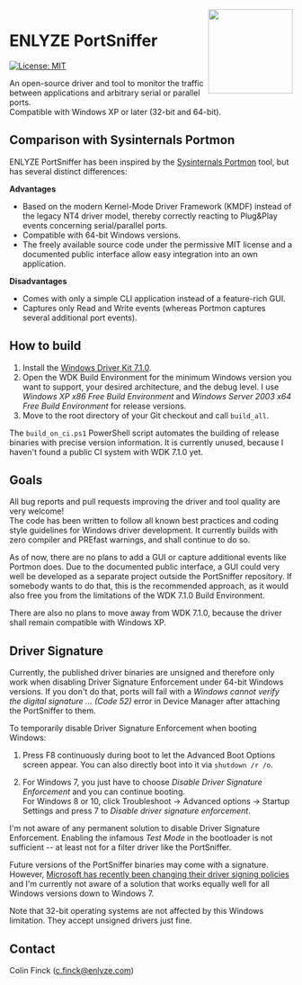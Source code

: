 <img width="150" align="right" src="img/PortSniffer.svg" />

# ENLYZE PortSniffer

[![License: MIT](https://img.shields.io/badge/License-MIT-yellow.svg)](https://opensource.org/licenses/MIT)

An open-source driver and tool to monitor the traffic between applications and arbitrary serial or parallel ports.  
Compatible with Windows XP or later (32-bit and 64-bit).

## Comparison with Sysinternals Portmon
ENLYZE PortSniffer has been inspired by the [Sysinternals Portmon](https://docs.microsoft.com/en-us/sysinternals/downloads/portmon) tool, but has several distinct differences:

**Advantages**
* Based on the modern Kernel-Mode Driver Framework (KMDF) instead of the legacy NT4 driver model, thereby correctly reacting to Plug&Play events concerning serial/parallel ports.
* Compatible with 64-bit Windows versions.
* The freely available source code under the permissive MIT license and a documented public interface allow easy integration into an own application.

**Disadvantages**
* Comes with only a simple CLI application instead of a feature-rich GUI.
* Captures only Read and Write events (whereas Portmon captures several additional port events).

## How to build
1. Install the [Windows Driver Kit 7.1.0](https://www.microsoft.com/en-us/download/details.aspx?id=11800).
2. Open the WDK Build Environment for the minimum Windows version you want to support, your desired architecture, and the debug level.
   I use _Windows XP x86 Free Build Environment_ and _Windows Server 2003 x64 Free Build Environment_ for release versions.
3. Move to the root directory of your Git checkout and call `build_all`.

The `build_on_ci.ps1` PowerShell script automates the building of release binaries with precise version information.
It is currently unused, because I haven't found a public CI system with WDK 7.1.0 yet.

## Goals
All bug reports and pull requests improving the driver and tool quality are very welcome!  
The code has been written to follow all known best practices and coding style guidelines for Windows driver development.
It currently builds with zero compiler and PREfast warnings, and shall continue to do so.

As of now, there are no plans to add a GUI or capture additional events like Portmon does.
Due to the documented public interface, a GUI could very well be developed as a separate project outside the PortSniffer repository.
If somebody wants to do that, this is the recommended approach, as it would also free you from the limitations of the WDK 7.1.0 Build Environment.

There are also no plans to move away from WDK 7.1.0, because the driver shall remain compatible with Windows XP.

## Driver Signature
Currently, the published driver binaries are unsigned and therefore only work when disabling Driver Signature Enforcement under 64-bit Windows versions.
If you don't do that, ports will fail with a _Windows cannot verify the digital signature ... (Code 52)_ error in Device Manager after attaching the PortSniffer to them.

To temporarily disable Driver Signature Enforcement when booting Windows:

1. Press F8 continuously during boot to let the Advanced Boot Options screen appear.
   You can also directly boot into it via `shutdown /r /o`.

2. For Windows 7, you just have to choose _Disable Driver Signature Enforcement_ and you can continue booting.  
   For Windows 8 or 10, click Troubleshoot -> Advanced options -> Startup Settings and press 7 to _Disable driver signature enforcement_.

I'm not aware of any permanent solution to disable Driver Signature Enforcement.
Enabling the infamous _Test Mode_ in the bootloader is not sufficient -- at least not for a filter driver like the PortSniffer.

Future versions of the PortSniffer binaries may come with a signature.
However, [Microsoft has recently been changing their driver signing policies](https://www.osr.com/blog/2021/04/08/lost-cause-no-driver-updates-allowed-except-for-win-10/) and I'm currently not aware of a solution that works equally well for all Windows versions down to Windows 7.

Note that 32-bit operating systems are not affected by this Windows limitation.
They accept unsigned drivers just fine.

## Contact
Colin Finck ([c.finck@enlyze.com](mailto:c.finck@enlyze.com))
